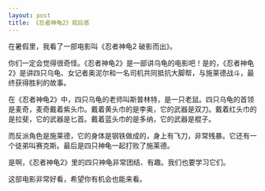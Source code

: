 ```yaml
---
layout: post
title: 《忍者神龟2》观后感
---
```



在暑假里，我看了一部电影叫《忍者神龟2 破影而出》。

你们一定会觉得很奇怪。《忍者神龟2》是一部讲乌龟的电影吧！是的，《忍者神龟2》是讲四只乌龟、女记者奥泥尔和一名司机共同抵抗大脚帮，与施莱德战斗，最终获得胜利的故事。

在《忍者神龟2》中，四只乌龟的老师叫斯普林特，是一只老鼠。四只乌龟的首领是麦奇，麦奇戴着紫头巾。戴着黄头巾的是李奥，它的武器是双刀。戴着红头巾的是拉斐，它的武器是匕首。戴着蓝头巾的是多纳，它的武器是棍子。

而反派角色是施莱德，它的身体是钢铁做成的，身上有飞刀，非常残暴。它还有一个徒弟叫赛克斯。最后是四只神龟一起打败了施莱德。

是啊，《忍者神龟2》里的四只神龟非常团结、有趣。我们也要学习它们。

这部电影非常好看，希望你有机会也能来看。
